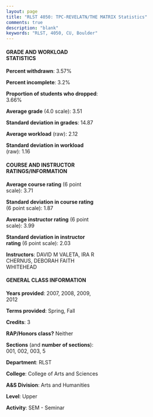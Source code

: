 ```yaml
---
layout: page
title: "RLST 4050: TPC-REVELATN/THE MATRIX Statistics"
comments: true
description: "blank"
keywords: "RLST, 4050, CU, Boulder"
--- 
```

<head>
<script src="https://ajax.googleapis.com/ajax/libs/jquery/2.1.3/jquery.min.js"></script>
<script src="https://dl.dropboxusercontent.com/s/pc42nxpaw1ea4o9/highcharts.js?dl=0"></script>
<!-- <script src="../assets/js/highcharts.js"></script> -->
<style type="text/css">@font-face {
	font-family: "Bebas Neue";
	src: url(https://www.filehosting.org/file/details/544349/BebasNeue%20Regular.otf) format("opentype");
	}
	h1.Bebas { 
		font-family: "Bebas Neue", Verdana, Tahoma;
	}
</style>
</head>
<body>
	<div id="container" style="float: right; width: 45%; height: 88%; margin-left: 2.5%; margin-right: 2.5%;"></div>
	<script language="JavaScript">
		$(document).ready(function() {
		var chart = {type: 'column'};
		var title = {text: 'Grade Distribution'};
		var xAxis = {categories: ['A','B','C','D','F'],crosshair: true};
		var yAxis = {min: 0,title: {text: 'Percentage'}};
		var tooltip = {headerFormat: '<center><b><span style="font-size:20px">{point.key}</span></b></center>',
		               pointFormat: '<td style="padding:0"><b>{point.y:.1f}%</b></td>',
		               footerFormat: '</table>',shared: true,useHTML: true};
		var plotOptions = {column: {pointPadding: 0.0,borderWidth: 0}};  
		var credits = {enabled: false};var series= [{name: 'Percent',data: [61.04,36.36,1.3,0.0,1.3,]}];
		var json = {};
		json.chart = chart;
		json.title = title;
		json.tooltip = tooltip;
		json.xAxis = xAxis;
		json.yAxis = yAxis;  
		json.series = series;
		json.plotOptions = plotOptions;  
		json.credits = credits;
		$('#container').highcharts(json);
	});
	</script>
</body>
			   
#### GRADE AND WORKLOAD STATISTICS

**Percent withdrawn**: 3.57%

**Percent incomplete**: 3.2%

**Proportion of students who dropped**: 3.66%

**Average grade** (4.0 scale): 3.51

**Standard deviation in grades**: 14.87

**Average workload** (raw): 2.12

**Standard deviation in workload** (raw): 1.16

#### COURSE AND INSTRUCTOR RATINGS/INFORMATION

**Average course rating** (6 point scale): 3.71

**Standard deviation in course rating** (6 point scale): 1.87

**Average instructor rating** (6 point scale): 3.99

**Standard deviation in instructor rating** (6 point scale): 2.03

**Instructors**: DAVID M VALETA, IRA R CHERNUS, DEBORAH FAITH WHITEHEAD

#### GENERAL CLASS INFORMATION

**Years provided**: 2007, 2008, 2009, 2012

**Terms provided**: Spring, Fall

**Credits**: 3

**RAP/Honors class?** Neither

**Sections** (and **number of sections**): 001, 002, 003, 5

**Department**: RLST

**College**: College of Arts and Sciences

**A&S Division**: Arts and Humanities

**Level**: Upper

**Activity**: SEM - Seminar